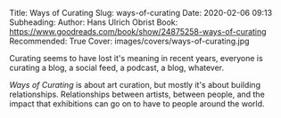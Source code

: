 Title: Ways of Curating
Slug: ways-of-curating
Date: 2020-02-06 09:13
Subheading: 
Author: Hans Ulrich Obrist
Book: https://www.goodreads.com/book/show/24875258-ways-of-curating
Recommended: True
Cover: images/covers/ways-of-curating.jpg

Curating seems to have lost it's meaning in recent years, everyone is curating a blog, a social feed, a podcast, a blog, whatever.

*Ways of Curating* is about art curation, but mostly it's about building relationships. Relationships between artists, between people, and the impact that exhibitions can go on to have to people around the world. 

